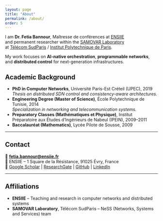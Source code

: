 ```yaml
---
layout: page
title: "About"
permalink: /about/
order: 5
---
```




I am **Dr. Fetia Bannour**, Maîtresse de conférences at [ENSIIE](https://www.ensiie.fr)  
and permanent researcher within the [SAMOVAR Laboratory](https://samovar.telecom-sudparis.eu)  
at [Télécom SudParis](https://www.telecom-sudparis.eu) / [Institut Polytechnique de Paris](https://www.ip-paris.fr).

My work focuses on **AI-native orchestration**, **programmable networks**, and **distributed control** for next-generation infrastructures.

## Academic Background
- **PhD in Computer Networks**, Université Paris-Est Créteil (UPEC), 2019  
  *Thesis on distributed SDN control and consistency-aware architectures.*  
- **Engineering Degree (Master of Science)**, École Polytechnique de Tunisie, 2014  
  *Specialization in networking and telecommunication systems.*  
- **Preparatory Classes (Mathématiques et Physique)**, Institut Préparatoire aux Études d’Ingénieurs de Nabeul (IPEIN), 2009–2011  
- **Baccalauréat (Mathematics)**, Lycée Pilote de Sousse, 2009  

---

## Contact
📧 **fetia.bannour@ensiie.fr**  
🏫 ENSIIE – 1 Square de la Résistance, 91025 Évry, France  
🔗 [Google Scholar](https://scholar.google.com/citations?user=XIVmhMcAAAAJ) | [ResearchGate](https://www.researchgate.net/profile/Fetia-Bannour) | [GitHub](https://github.com/fetia) | [LinkedIn](#)

---

## Affiliations
- **ENSIIE** – Teaching and research in computer networks and distributed systems  
- **SAMOVAR Laboratory**, Télécom SudParis – NeSS (Networks, Systems and Services) team
